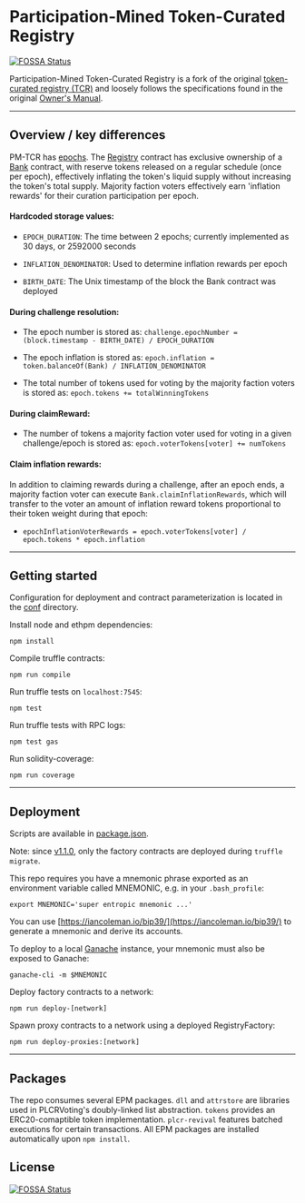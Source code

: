 # Participation-Mined Token-Curated Registry
[![FOSSA Status](https://app.fossa.io/api/projects/git%2Bgithub.com%2Fkangarang%2Fpm-tcr.svg?type=shield)](https://app.fossa.io/projects/git%2Bgithub.com%2Fkangarang%2Fpm-tcr?ref=badge_shield)


Participation-Mined Token-Curated Registry is a fork of the original [token-curated registry (TCR)](https://medium.com/@ilovebagels/token-curated-registries-1-0-61a232f8dac7) and loosely follows the specifications found in the original [Owner's Manual](https://github.com/skmgoldin/tcr/blob/master/owners_manual.md).

---

## Overview / key differences

PM-TCR has [epochs](<https://en.wikipedia.org/wiki/Epoch_(reference_date)>). The [Registry](./contracts/Registry.sol) contract has exclusive ownership of a [Bank](./contracts/Bank.sol) contract, with reserve tokens released on a regular schedule (once per epoch), effectively inflating the token's liquid supply without increasing the token's total supply. Majority faction voters effectively earn 'inflation rewards' for their curation participation per epoch.

#### Hardcoded storage values:

- `EPOCH_DURATION`: The time between 2 epochs; currently implemented as 30 days, or 2592000 seconds

- `INFLATION_DENOMINATOR`: Used to determine inflation rewards per epoch

- `BIRTH_DATE`: The Unix timestamp of the block the Bank contract was deployed

#### During challenge resolution:

- The epoch number is stored as: `challenge.epochNumber = (block.timestamp - BIRTH_DATE) / EPOCH_DURATION`

- The epoch inflation is stored as: `epoch.inflation = token.balanceOf(Bank) / INFLATION_DENOMINATOR`

- The total number of tokens used for voting by the majority faction voters is stored as: `epoch.tokens += totalWinningTokens`

#### During claimReward:

- The number of tokens a majority faction voter used for voting in a given challenge/epoch is stored as: `epoch.voterTokens[voter] += numTokens`

#### Claim inflation rewards:

In addition to claiming rewards during a challenge, after an epoch ends, a majority faction voter can execute `Bank.claimInflationRewards`, which will transfer to the voter an amount of inflation reward tokens proportional to their token weight during that epoch:

- `epochInflationVoterRewards = epoch.voterTokens[voter] / epoch.tokens * epoch.inflation`

---

## Getting started

Configuration for deployment and contract parameterization is located in the [conf](./conf) directory.

Install node and ethpm dependencies:

    npm install

Compile truffle contracts:

    npm run compile

Run truffle tests on `localhost:7545`:

    npm test

Run truffle tests with RPC logs:

    npm test gas

Run solidity-coverage:

    npm run coverage

---

## Deployment

Scripts are available in [package.json](./package.json).

Note: since [v1.1.0](https://github.com/skmgoldin/tcr/releases/tag/v1.1.0), only the factory contracts are deployed during `truffle migrate`.

This repo requires you have a mnemonic phrase exported as an environment variable called MNEMONIC, e.g. in your `.bash_profile`:

    export MNEMONIC='super entropic mnemonic ...'

You can use [https://iancoleman.io/bip39/](https://iancoleman.io/bip39/) to generate a mnemonic and derive its accounts.

To deploy to a local [Ganache](https://github.com/trufflesuite/ganache-cli) instance, your mnemonic must also be exposed to Ganache:

    ganache-cli -m $MNEMONIC

Deploy factory contracts to a network:

    npm run deploy-[network]

Spawn proxy contracts to a network using a deployed RegistryFactory:

    npm run deploy-proxies:[network]

---

## Packages

The repo consumes several EPM packages. `dll` and `attrstore` are libraries used in PLCRVoting's doubly-linked list abstraction. `tokens` provides an ERC20-comaptible token implementation. `plcr-revival` features batched executions for certain transactions. All EPM packages are installed automatically upon `npm install`.


## License
[![FOSSA Status](https://app.fossa.io/api/projects/git%2Bgithub.com%2Fkangarang%2Fpm-tcr.svg?type=large)](https://app.fossa.io/projects/git%2Bgithub.com%2Fkangarang%2Fpm-tcr?ref=badge_large)